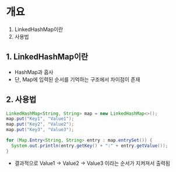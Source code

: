 # 개요
1. LinkedHashMap이란
2. 사용법

## 1. LinkedHashMap이란
- HashMap과 흡사
- 단, Map에 입력된 순서를 기억하는 구조에서 차이점이 존재

## 2. 사용법
``` java
LinkedHashMap<String, String> map = new LinkedHashMap<>();
map.put("Key1", "Value1");
map.put("Key2", "Value2");
map.put("Key3", "Value3");

for (Map.Entry<String, String> entry : map.entrySet()) {
  System.out.println(entry.getKey() + ":" + entry.getValue());
}

```
- 결과적으로 Value1 -> Value2 -> Value3 이라는 순서가 지켜져서 출력됨
